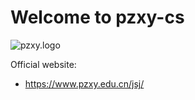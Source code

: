 # Welcome to pzxy-cs

![pzxy.logo](https://raw.gitmirror.com/pzxy-cs/.github/main/pzxy.png)

Official website: 

- https://www.pzxy.edu.cn/jsj/

